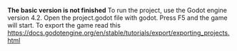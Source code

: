 **The basic version is not finished**
To run the project, use the Godot engine version 4.2. Open the project.godot file with godot. Press F5 and the game will start.
To export the game read this https://docs.godotengine.org/en/stable/tutorials/export/exporting_projects.html
